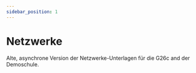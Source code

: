 ```yaml
---
sidebar_position: 1
---
```


# Netzwerke
Alte, asynchrone Version der Netzwerke-Unterlagen für die G26c and der Demoschule.

